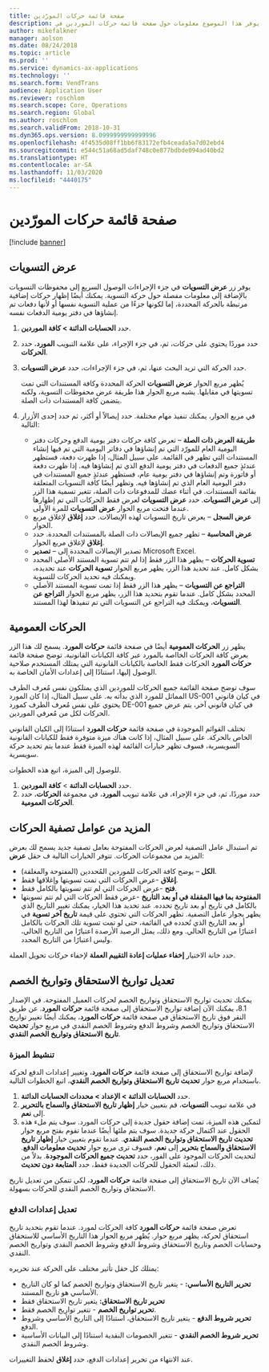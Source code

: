 ```yaml
---
title: صفحة قائمة حركات المورّدين
description: يوفر هذا الموضوع معلومات حول صفحة قائمة حركات الموردين في Microsoft Dynamics 365 Finance.
author: mikefalkner
manager: aolson
ms.date: 08/24/2018
ms.topic: article
ms.prod: ''
ms.service: dynamics-ax-applications
ms.technology: ''
ms.search.form: VendTrans
audience: Application User
ms.reviewer: roschlom
ms.search.scope: Core, Operations
ms.search.region: Global
ms.author: roschlom
ms.search.validFrom: 2018-10-31
ms.dyn365.ops.version: 8.0999999999999996
ms.openlocfilehash: 4f4535d08ff1bb6f83172efb4ceada5a7d02ebd4
ms.sourcegitcommit: e544c51a68ad5daf748c0e877bdbde094ad40bd2
ms.translationtype: HT
ms.contentlocale: ar-SA
ms.lasthandoff: 11/03/2020
ms.locfileid: "4440175"
---
```

# <a name="vendor-transactions-list-page"></a>صفحة قائمة حركات المورّدين

[!include [banner](../includes/banner.md)]

## <a name="view-settlements"></a>عرض التسويات

يوفر زر **عرض التسويات** في جزء الإجراءات الوصول السريع إلى محفوظات التسويات بالإضافة إلى معلومات مفصلة حول حركة التسوية. يمكنك أيضًا إظهار حركات إضافية مرتبطة بالحركة المحددة، إما لكونها جزءًا من عملية التسوية نفسها أو لأنها دفعات تم إنشاؤها في دفتر يومية الدفعات نفسه.

1. حدد **الحسابات الدائنة \> كافة الموردين**.
2. حدد موردًا يحتوي على حركات، ثم، في جزء الإجراء، على علامة التبويب **المورد**، حدد **الحركات**.
3. حدد الحركة التي تريد البحث عنها، ثم، في جزء الإجراءات، حدد **عرض التسويات**.

    يُظهر مربع الحوار **عرض التسويات** الحركة المحددة وكافة المستندات التي تمت تسويتها في مقابلها. يشبه مربع الحوار هذا طريقة عرض محفوظات التسوية، ولكنه يتضمن كافة المستندات ذات الصلة.

4. في مربع الحوار، يمكنك تنفيذ مهام مختلفة. حدد إيصالاً أو أكثر، ثم حدد إحدى الأزرار التالية:

    - **طريقة العرض ذات الصلة‬** – تعرض كافة حركات دفتر يومية الدفع وحركات دفتر اليومية العام للمورّد التي تم إنشاؤها في دفاتر اليومية التي تم فيها إنشاء المستندات التي تظهر في القائمة. على سبيل المثال، إذا ظهرت دفعة، فستظهر عندئذٍ جميع الدفعات في دفتر يومية الدفع الذي تم إنشاؤها فيه. إذا ظهرت دفعة أو فاتورة وتم إنشاؤها في دفتر يومية عام، فستظهر عندئذٍ جميع المستندات في دفتر اليومية العام الذي تم إنشاؤها فيه. وتظهر أيضًا كافة التسويات المتعلقة بقائمة المستندات. في أثناء عضك للمدفوعات ذات الصلة، تتغير تسمية هذا الزر إلى **عرض التسويات**. حدد **عرض التسويات** لعرض فقط الحركات التي تم إظهارها عندما فتحت مربع الحوار **عرض التسويات** للمرة الأولى.
    - **عرض السجل** – يعرض تاريخ التسويات لهذه الإيصالات. حدد **إغلاق** لإغلاق مربع الحوار.
    - **عرض المحاسبة** – تظهر جميع الإيصالات ذات الصلة بالمستندات المحددة. حدد **إغلاق** لإغلاق مربع الحوار.
    - **تصدير‏‎** – تصدير الإيصالات المحددة إلى Microsoft Excel.
    - **تسوية الحركات** – يظهر هذا الزر فقط إذا لم تتم تسوية المستند الأصلي المحدد بشكل كامل. عند تحديد هذا الزر، يظهر مربع الحوار **تسوية الحركات** عند تحديده، ويمكنك فيه تحديد الحركات للتسوية.
    - **التراجع عن التسويات** – يظهر هذا الزر فقط إذا تمت تسوية المستند الأصلي المحدد بشكل كامل. عندما تقوم بتحديد هذا الزر، يظهر مربع الحوار **التراجع عن التسويات**، ويمكنك فيه التراجع عن التسويات التي تم تنفيذها لهذا المستند.

## <a name="global-transactions"></a>الحركات العمومية

يظهر زر **الحركات العمومية** أيضًا في صفحة قائمة **حركات المورد**. يسمح لك هذا الزر بعرض كافة الحركات الخااصة بالمورد عبر كافة الكيانات القانونية. توضح صفحة قائمة **حركات المورد** الحركات فقط الخاصة بالكيانات القانونية التي يمتلك المستخدم صلاحية الوصول إليها، استنادًا إلى إعدادات الأمان الخاصة به.

سوف توضح صفحة القائمة جميع الحركات للموردين الذي يمتلكون نفس مُعرف الطرف المماثل للمورد الذي بدأته به. على سبيل المثال، إذا كان المورد US-001 في كيان قانوني يحتوي على نفس مُعرف الطرف كمورد DE-001 في كيان قانوني آخر، يتم عرض جميع الحركات لكل من مُعرفي الموردين.

تختلف القوائم الموجودة في صفحة قائمة **حركات المورد** استنادًا إلى الكيان القانوني الخاص بالحركة. على سبيل المثال، إذا كانت هناك ميزة متوفرة فقط للكيانات القانونية السويسرية، فسوف تظهر خيارات القائمة لهذه الميزة فقط عندما يتم تحديد حركة سويسرية.

للوصول إلى الميزة، اتبع هذه الخطوات.

1. حدد **الحسابات الدائنة** \> **كافة الموردين**.
2. حدد موردًا، ثم، في جزء الإجراء، في علامة تبويب **المورد**، في مجموعة **الحركات**، حدد **الحركات العمومية**.

## <a name="more-transaction-filters"></a>المزيد من عوامل تصفية الحركات

تم استبدال عامل التصفية لعرض الحركات المفتوحة بعامل تصفية جديد يسمح لك بعرض المزيد من مجموعات الحركات. تتوفر الخيارات التالية ف حقل **عرض**:

- **الكل** – يوضح كافة الحركات للموردين المُحددين (المفتوحة والمغلقة).
- **إغلاق** -عرض الحركات التي تمت تسويتها وإغلاقها فقط.
- **فتح** -عرض الحركات التي لم تتم تسويتها بالكامل فقط.
- **المفتوحة بما فيها المقفلة في أو بعد التاريخ‬** -عرض فقط الحركات التي لم تتم تسويتها بالكامل في تاريخ أو بعد تاريخ تحدده. عند تحديد هذا الخيار، يمكنك تغيير التاريخ الذي يظهر بجوار عامل التصفية. تظهر الحركات التي تحتوي على قيمة **تاريخ آخر تسوية** في أو بعد التاريخ الذي تُحدده في القائمة، حتى لو تمت تسوية تلك الحركات بالكامل اعتبارًا من التاريخ الحالي. ومع ذلك، يمثل الرصيد الأرصدة اعتبارًا من التاريخ الحالي، وليس اعتبارًا من التاريخ المحدد.

حدد خانة الاختيار **إخفاء عمليات إعادة التقييم العملة** لإخفاء حركات تحويل العملة.

## <a name="modify-due-dates-and-discount-dates"></a>تعديل تواريخ الاستحقاق وتواريخ الخصم

يمكنك تحديث تواريخ الاستحقاق وتواريخ الخصم لحركات العميل المفتوحة. في الإصدار 8.1، يمكنك الآن إضافة تواريخ الاستحقاق إلى صفحة قائمة **حركات المورد**. عن طريق النقر فوق تاريخ الاستحقاق في صفحة قائمة **حركات المورد**، يمكنك أيضًا تغيير تواريخ الاستحقاق وتواريخ الخصم وشروط الدفع وشروط الخصم النقدي في مربع حوار **تحديث تاريخ الاستحقاق وتواريخ الخصم النقدي**.

### <a name="activate-the-feature"></a>تنشيط الميزة

لإضافة تواريخ الاستحقاق إلى صفحة قائمة **حركات المورد**، وتغيير إعدادات الدفع لحركة باستخدام مربع حوار **تحديث تاريخ الاستحقاق وتواريخ الخصم النقدي**، اتبع الخطوات التالية.

1. حدد **الحسابات الدائنة \> الإعداد \> محددات الحسابات الدائنة**.
2. في علامة تبويب **التسويات**، قم بتعيين خيار **إظهار تاريخ الاستحقاق والسماح بالتحرير** إلى **نعم**.
3. لتمكين هذه الميزة، تمت إضافة حقول جديدة إلى حركات المورد. سوف يتم ملء هذه الحقول عند اكتمال حركة جديدة. سوف يتم ملئها أيضًا عندما تقوم بفتح مربع حوار **تحديث تاريخ الاستحقاق وتواريخ الخصم النقدي**. عندما تقوم بتعيين خيار **إظهار تاريخ الاستحقاق والسماح بتحرير** إلى **نعم**، فسوف ترى مربع حوار **تحديث معلومات الدفع**.  لتحديث الحركات الموجود على الفور، حدد **تحديث جميع الحركات الموجودة**. بدلاً من ذلك، لتعبئة الحقول للحركات الجديدة فقط، حدد **المتابعة دون تحديث**.

يُضاف الآن تاريخ الاستحقاق إلى صفحة قائمة **حركات المورد**، لكي تتمكن من تعديل تاريخ الاستحقاق وتواريخ الخصم النقدي للحركات بسهولة.

### <a name="modify-the-payment-settings"></a>تعديل إعدادات الدفع

تعرض صفحة قائمة **حركات المورد** كافة الحركات لمورد. عندما تقوم بتحديد تاريخ استحقاق لحركة، يظهر مربع حوار. يُظهر مربع الحوار هذا التاريخ الأساسي للاستحقاق وحسابات الخصم وتاريخ الاستحقاق وشروط الدفع وشروط الخصم النقدي وتواريخ الخصم النقدي.

يمتلك كل حقل تأثير مختلف على الحركة عند تحريره:

- **تحرير التاريخ الأساسي:** - يتغير تاريخ الاستحقاق وتواريخ الخصم كما لو كان التاريخ الأساسي هو تاريخ المستند.
- **تحرير تاريخ الاستحقاق:** يتغير تاريخ الاستحقاق فقط
- **تحرير تواريخ الخصم**  - تتغير تواريخ الخصم فقط.
- **تحرير شروط الدفع** - يتغير تاريخ الاستحقاق، استنادًا إلى التاريخ الأساسي وشروط الدفع.
- **تحرير شروط الخصم النقدي** - تتغير الخصومات النقدية استنادًا إلى البيانات الأساسية وشروط الخصم النقدي.

عند الانتهاء من تحرير إعدادات الدفع، حدد **إغلاق** لحفظ التغييرات.
